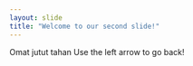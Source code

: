 ```yaml
---
layout: slide
title: "Welcome to our second slide!"
---
```

Omat jutut tahan
Use the left arrow to go back!
